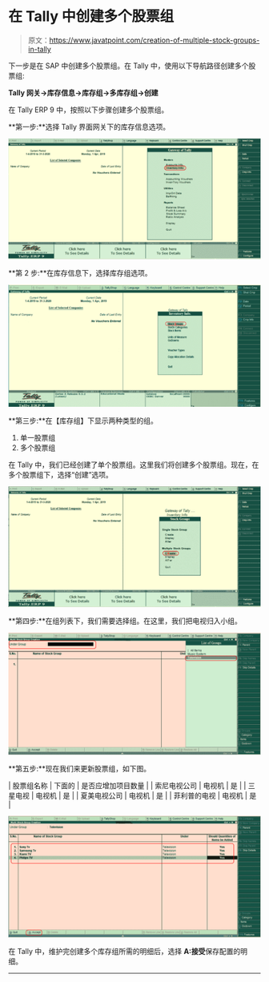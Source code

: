 # 在 Tally 中创建多个股票组

> 原文：<https://www.javatpoint.com/creation-of-multiple-stock-groups-in-tally>

下一步是在 SAP 中创建多个股票组。在 Tally 中，使用以下导航路径创建多个股票组:

**Tally 网关→库存信息→库存组→多库存组→创建**

在 Tally ERP 9 中，按照以下步骤创建多个股票组。

**第一步:**选择 Tally 界面网关下的库存信息选项。

![Creation of Multiple Stock Groups in Tally](img/92325c151dc85ffb2afd414b2f424a7d.png)

**第 2 步:**在库存信息下，选择库存组选项。

![Creation of Multiple Stock Groups in Tally](img/116835877d0e7320642ee79260f5840c.png)

**第三步:**在【库存组】下显示两种类型的组。

1.  单一股票组
2.  多个股票组

在 Tally 中，我们已经创建了单个股票组。这里我们将创建多个股票组。现在，在多个股票组下，选择“创建”选项。

![Creation of Multiple Stock Groups in Tally](img/5261bd1731aac1571139e67e19c73b70.png)

**第四步:**在组列表下，我们需要选择组。在这里，我们把电视归入小组。

![Creation of Multiple Stock Groups in Tally](img/0d630bae1034ccdc6610b3eef04ed9f8.png)

**第五步:**现在我们来更新股票组，如下图。

| 股票组名称 | 下面的 | 是否应增加项目数量 |
| 索尼电视公司 | 电视机 | 是 |
| 三星电视 | 电视机 | 是 |
| 夏美电视公司 | 电视机 | 是 |
| 菲利普的电视 | 电视机 | 是 |

![Creation of Multiple Stock Groups in Tally](img/7ed8a82a76a1e982e1c09bf600373068.png)

在 Tally 中，维护完创建多个库存组所需的明细后，选择 **A:接受**保存配置的明细。

* * *